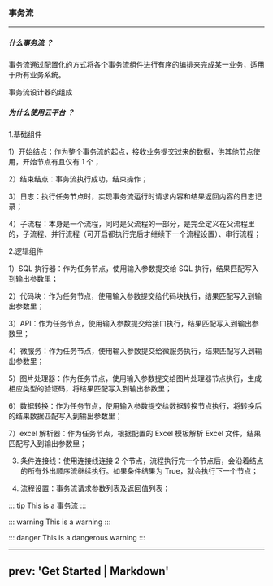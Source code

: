 ### 事务流

---

##### 什么事务流 ？

事务流通过配置化的方式将各个事务流组件进行有序的编排来完成某一业务，适用于所有业务系统。

事务流设计器的组成

##### 为什么使用云平台 ？

1.基础组件

1）开始结点：作为整个事务流的起点，接收业务提交过来的数据，供其他节点使用，开始节点有且仅有 1 个；

2）结束结点：事务流执行成功，结束操作；

3）日志：执行任务节点时，实现事务流运行时请求内容和结果返回内容的日志记录；

4）子流程：本身是一个流程，同时是父流程的一部分，是完全定义在父流程里的，子流程、并行流程（可开启都执行完后才继续下一个流程设置）、串行流程；

2.逻辑组件

1）SQL 执行器：作为任务节点，使用输入参数提交给 SQL 执行，结果匹配写入到输出参数里；

2）代码块：作为任务节点，使用输入参数提交给代码块执行，结果匹配写入到输出参数里；

3）API：作为任务节点，使用输入参数提交给接口执行，结果匹配写入到输出参数里；

4）微服务：作为任务节点，使用输入参数提交给微服务执行，结果匹配写入到输出参数里；

5）图片处理器：作为任务节点，使用输入参数提交给图片处理器节点执行，生成相应类型的验证码，将结果匹配写入到输出参数里；

6）数据转换：作为任务节点，使用输入参数提交给数据转换节点执行，将转换后的结果数据匹配写入到输出参数里；

7）excel 解析器：作为任务节点，根据配置的 Excel 模板解析 Excel 文件，结果匹配写入到输出参数里；

3. 条件连接线：使用连接线连接 2 个节点，流程执行完一个节点后，会沿着结点的所有外出顺序流继续执行。如果条件结果为 True，就会执行下一个节点；

4. 流程设置：事务流请求参数列表及返回值列表；

::: tip
This is a 事务流
:::

::: warning
This is a warning
:::

::: danger
This is a dangerous warning
:::

---

## prev: 'Get Started | Markdown'
